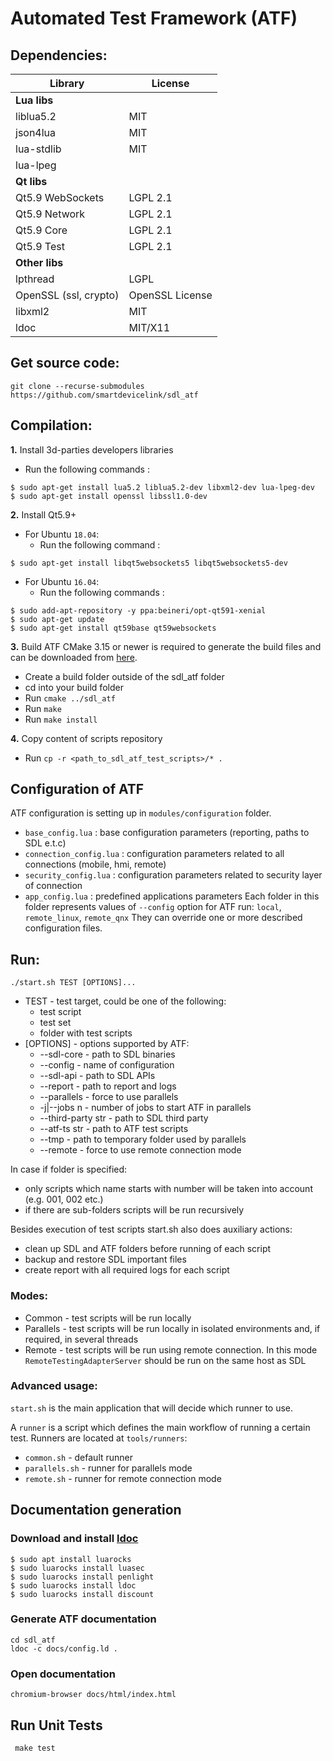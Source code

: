 # Automated Test Framework (ATF)

## Dependencies:
Library                | License
---------------------- | -------------
**Lua libs**           |
liblua5.2              | MIT
json4lua               | MIT
lua-stdlib             | MIT
lua-lpeg               |
**Qt libs**            |
Qt5.9 WebSockets       | LGPL 2.1
Qt5.9 Network          | LGPL 2.1
Qt5.9 Core             | LGPL 2.1
Qt5.9 Test             | LGPL 2.1
**Other libs**         |
lpthread               | LGPL
OpenSSL (ssl, crypto)  | OpenSSL License
libxml2                | MIT
ldoc                   | MIT/X11

## Get source code:
```
git clone --recurse-submodules https://github.com/smartdevicelink/sdl_atf
```
## Compilation:
**1.** Install 3d-parties developers libraries
- Run the following commands :
```
$ sudo apt-get install lua5.2 liblua5.2-dev libxml2-dev lua-lpeg-dev
$ sudo apt-get install openssl libssl1.0-dev
```

**2.** Install Qt5.9+
- For Ubuntu `18.04`:
    - Run the following command :
```
$ sudo apt-get install libqt5websockets5 libqt5websockets5-dev
```

- For Ubuntu `16.04`:
    - Run the following commands :
```
$ sudo add-apt-repository -y ppa:beineri/opt-qt591-xenial
$ sudo apt-get update
$ sudo apt-get install qt59base qt59websockets
```

**3.** Build ATF
CMake 3.15 or newer is required to generate the build files and can be downloaded from [here](https://cmake.org/download/).
- Create a build folder outside of the sdl_atf folder
- cd into your build folder
- Run `cmake ../sdl_atf`
- Run `make`
- Run `make install`

**4.** Copy content of scripts repository
- Run `cp -r <path_to_sdl_atf_test_scripts>/* .`

## Configuration of ATF
ATF configuration is setting up in `modules/configuration` folder.
- `base_config.lua` : base configuration parameters (reporting, paths to SDL e.t.c)
- `connection_config.lua` : configuration parameters related to all connections (mobile, hmi, remote)
- `security_config.lua` : configuration parameters related to security layer of connection
- `app_config.lua` : predefined applications parameters
Each folder in this folder represents values of `--config` option for ATF run: `local`, `remote_linux`, `remote_qnx`
They can override one or more described configuration files.

## Run:

```
./start.sh TEST [OPTIONS]...
```

- TEST - test target, could be one of the following:
  - test script
  - test set
  - folder with test scripts
- [OPTIONS] - options supported by ATF:
  - --sdl-core         - path to SDL binaries
  - --config           - name of configuration
  - --sdl-api          - path to SDL APIs
  - --report           - path to report and logs
  - --parallels        - force to use parallels
  - -j|--jobs n        - number of jobs to start ATF in parallels
  - --third-party str  - path to SDL third party
  - --atf-ts str       - path to ATF test scripts
  - --tmp              - path to temporary folder used by parallels
  - --remote           - force to use remote connection mode

In case if folder is specified:
   - only scripts which name starts with number will be taken into account (e.g. 001, 002 etc.)
   - if there are sub-folders scripts will be run recursively

Besides execution of test scripts start.sh also does auxiliary actions:
   - clean up SDL and ATF folders before running of each script
   - backup and restore SDL important files
   - create report with all required logs for each script

### Modes:
 - Common - test scripts will be run locally
 - Parallels - test scripts will be run locally in isolated environments and, if required, in several threads
 - Remote - test scripts will be run using remote connection.
   In this mode `RemoteTestingAdapterServer` should be run on the same host as SDL

### Advanced usage:
`start.sh` is the main application that will decide which runner to use.

A `runner` is a script which defines the main workflow of running a certain test.
Runners are located at `tools/runners`:
 - `common.sh` - default runner
 - `parallels.sh` - runner for parallels mode
 - `remote.sh` - runner for remote connection mode

## Documentation generation
### Download and install [ldoc](stevedonovan.github.io/ldoc/manual/doc.md.html)
```
$ sudo apt install luarocks
$ sudo luarocks install luasec
$ sudo luarocks install penlight
$ sudo luarocks install ldoc
$ sudo luarocks install discount
```
### Generate ATF documentation
```
cd sdl_atf
ldoc -c docs/config.ld .
```
### Open documentation
```chromium-browser docs/html/index.html```

## Run Unit Tests
``` make test```
